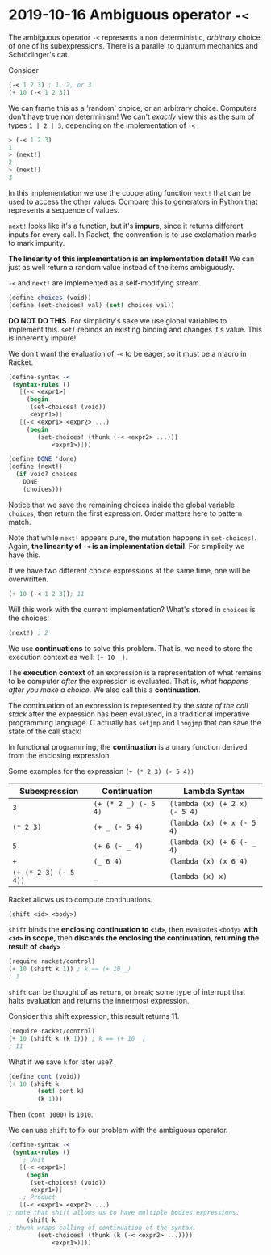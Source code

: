 # 2019-10-16 Ambiguous operator `-<`

The ambiguous operator `-<` represents a non deterministic, *arbitrary* choice of one of its subexpressions. There is a parallel to quantum mechanics and Schrödinger's cat.

Consider 

```scheme
(-< 1 2 3) ; 1, 2, or 3
(+ 10 (-< 1 2 3))
```

We can frame this as a 'random' choice, or an arbitrary choice. Computers don't have true non determinism! We can't *exactly* view this as the sum of types `1 | 2 | 3`, depending on the implementation of `-<`

```scheme
> (-< 1 2 3)
1
> (next!)
2
> (next!)
3
```

In this implementation we use the cooperating function `next!` that can be used to access the other values. Compare this to generators in Python that represents a sequence of values.

`next!` looks like it's a function, but it's **impure**, since it returns different inputs for every call. In Racket, the convention is to use exclamation marks to mark impurity.

**The linearity of this implementation is an implementation detail!** We can just as well return a random value instead of the items ambiguously.


`-<` and `next!` are implemented as a self-modifying stream.

```scheme
(define choices (void))
(define (set-choices! val) (set! choices val))
```

**DO NOT DO THIS**. For simplicity's sake we use global variables to implement this. `set!` rebinds an existing binding and changes it's value. This is inherently impure!!

We don't want the evaluation of `-<` to be eager, so it must be a macro in Racket.

```scheme
(define-syntax -<
 (syntax-rules ()
   [(-< <expr1>)
     (begin
      (set-choices! (void))
      <expr1>)]
   [(-< <expr1> <expr2> ...)
     (begin
        (set-choices! (thunk (-< <expr2> ...)))
            <expr1>)]))
```

```scheme
(define DONE 'done)
(define (next!)
  (if void? choices
    DONE
    (choices)))
```
Notice that we save the remaining choices inside the global variable `choices`, then return the first expression. Order matters here to pattern match. 

Note that while `next!` appears pure, the mutation happens in `set-choices!`. Again, **the linearity of `-<` is an implementation detail**. For simplicity we have this.

If we have two different choice expressions at the same time, one will be overwritten.

```scheme
(+ 10 (-< 1 2 3)); 11
```

Will this work with the current implementation? What's stored in `choices` is the choices!

```scheme
(next!) ; 2
```

We use **continuations** to solve this problem. That is, we need to store the execution context as well: `(+ 10 _)`.

The **execution context** of an expression is a representation of what remains to be computer *after* the expression is evaluated. That is, *what happens after you make a choice*. We also call this a **continuation**.


The continuation of an expression is represented by the *state of the call stack* after the expression has been evaluated, in a traditional imperative programming language. C actually has `setjmp` and `longjmp` that can save the state of the call stack!

In functional programming, the **continuation** is a unary function derived from the enclosing expression.

Some examples for the expression `(+ (* 2 3) (- 5 4))`

|Subexpression|Continuation|Lambda Syntax|
|---|---|---|
|`3`|`(+ (* 2 _) (- 5 4)`|`(lambda (x) (+ 2 x) (- 5 4)`|
|`(* 2 3)`|`(+ _ (- 5 4)`|`(lambda (x) (+ x (- 5 4)`|
|`5`|`(+ 6 (- _ 4)`|`(lambda (x) (+ 6 (- _ 4)`|
|`+`|`(_ 6 4)`|`(lambda (x) (x 6 4)`|
|`(+ (* 2 3) (- 5 4))`|`_`|`(lambda (x) x)`|

Racket allows us to compute continuations.
```scheme
(shift <id> <body>)
```
`shift` binds the **enclosing continuation to `<id>`**, then evaluates `<body>` **with `<id>` in scope**, then **discards the enclosing the continuation, returning the result of `<body>`**


```scheme
(require racket/control)
(+ 10 (shift k 1)) ; k == (+ 10 _)
; 1
```

`shift` can be thought of as `return`, or `break`; some type of interrupt that halts evaluation and returns the innermost expression.

Consider this shift expression, this result returns 11.

```scheme
(require racket/control)
(+ 10 (shift k (k 1))) ; k == (+ 10 _)
; 11
```

What if we save `k` for later use?

```scheme
(define cont (void))
(+ 10 (shift k 
        (set! cont k)
        (k 1)))
```
Then `(cont 1000)` is `1010`.

We can use `shift` to fix our problem with the ambiguous operator.


```scheme
(define-syntax -<
 (syntax-rules ()
    ; Unit
   [(-< <expr1>)
     (begin
      (set-choices! (void))
      <expr1>)]
    ; Product
   [(-< <expr1> <expr2> ...)
; note that shift allows us to have multiple bodies expressions.
     (shift k 
; thunk wraps calling of continuation of the syntax.
        (set-choices! (thunk (k (-< <expr2> ...))))
            <expr1>)]))
```